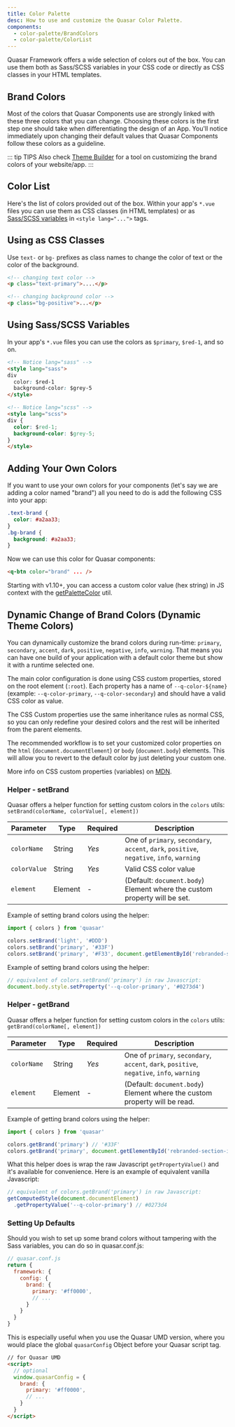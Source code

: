 ```yaml
---
title: Color Palette
desc: How to use and customize the Quasar Color Palette.
components:
  - color-palette/BrandColors
  - color-palette/ColorList
---
```

Quasar Framework offers a wide selection of colors out of the box. You can use them both as Sass/SCSS variables in your CSS code or directly as CSS classes in your HTML templates.

## Brand Colors
Most of the colors that Quasar Components use are strongly linked with these three colors that you can change. Choosing these colors is the first step one should take when differentiating the design of an App. You'll notice immediately upon changing their default values that Quasar Components follow these colors as a guideline.

<brand-colors />

::: tip TIPS
Also check [Theme Builder](/style/theme-builder) for a tool on customizing the brand colors of your website/app.
:::

## Color List

Here's the list of colors provided out of the box. Within your app's `*.vue` files you can use them as CSS classes (in HTML templates) or as [Sass/SCSS variables](/style/sass-scss-variables) in `<style lang="...">` tags.

<color-list />

## Using as CSS Classes
Use `text-` or `bg-` prefixes as class names to change the color of text or the color of the background.

```html
<!-- changing text color -->
<p class="text-primary">....</p>

<!-- changing background color -->
<p class="bg-positive">...</p>
```

## Using Sass/SCSS Variables

In your app's `*.vue` files you can use the colors as `$primary`, `$red-1`, and so on.

```html
<!-- Notice lang="sass" -->
<style lang="sass">
div
  color: $red-1
  background-color: $grey-5
</style>
```

```html
<!-- Notice lang="scss" -->
<style lang="scss">
div {
  color: $red-1;
  background-color: $grey-5;
}
</style>
```

## Adding Your Own Colors
If you want to use your own colors for your components (let's say we are adding a color named "brand") all you need to do is add the following CSS into your app:

```css
.text-brand {
  color: #a2aa33;
}
.bg-brand {
  background: #a2aa33;
}
```

Now we can use this color for Quasar components:
```html
<q-btn color="brand" ... />
```

Starting with v1.10+, you can access a custom color value (hex string) in JS context with the [getPaletteColor](/quasar-utils/color-utils#Helper---getPaletteColor) util.

## Dynamic Change of Brand Colors (Dynamic Theme Colors)

You can dynamically customize the brand colors during run-time: `primary`, `secondary`, `accent`, `dark`, `positive`, `negative`, `info`, `warning`. That means you can have one build of your application with a default color theme but show it with a runtime selected one.

The main color configuration is done using CSS custom properties, stored on the root element (`:root`). Each property has a name of `--q-color-${name}` (example: `--q-color-primary`, `--q-color-secondary`) and should have a valid CSS color as value.

The CSS Custom properties use the same inheritance rules as normal CSS, so you can only redefine your desired colors and the rest will be inherited from the parent elements.

The recommended workflow is to set your customized color properties on the `html` (`document.documentElement`) or `body` (`document.body`) elements. This will allow you to revert to the default color by just deleting your custom one.

More info on CSS custom properties (variables) on [MDN](https://developer.mozilla.org/en-US/docs/Web/CSS/Using_CSS_variables).

### Helper - setBrand

Quasar offers a helper function for setting custom colors in the `colors` utils: `setBrand(colorName, colorValue[, element])`

| Parameter | Type | Required | Description |
| --- | --- | --- | --- |
| `colorName` | String | *Yes* | One of `primary`, `secondary`, `accent`, `dark`, `positive`, `negative`, `info`, `warning` |
| `colorValue` | String | *Yes* | Valid CSS color value |
| `element` | Element | - | (Default: `document.body`) Element where the custom property will be set. |

Example of setting brand colors using the helper:

```js
import { colors } from 'quasar'

colors.setBrand('light', '#DDD')
colors.setBrand('primary', '#33F')
colors.setBrand('primary', '#F33', document.getElementById('rebranded-section-id'))
```

Example of setting brand colors using the helper:

```js
// equivalent of colors.setBrand('primary') in raw Javascript:
document.body.style.setProperty('--q-color-primary', '#0273d4')
```

### Helper - getBrand

Quasar offers a helper function for setting custom colors in the `colors` utils: `getBrand(colorName[, element])`

| Parameter | Type | Required | Description |
| --- | --- | --- | --- |
| `colorName` | String | *Yes* | One of `primary`, `secondary`, `accent`, `dark`, `positive`, `negative`, `info`, `warning` |
| `element` | Element | - | (Default: `document.body`) Element where the custom property will be read. |

Example of getting brand colors using the helper:

```js
import { colors } from 'quasar'

colors.getBrand('primary') // '#33F'
colors.getBrand('primary', document.getElementById('rebranded-section-id'))
```

What this helper does is wrap the raw Javascript `getPropertyValue()` and it's available for convenience. Here is an example of equivalent vanilla Javascript:

```js
// equivalent of colors.getBrand('primary') in raw Javascript:
getComputedStyle(document.documentElement)
  .getPropertyValue('--q-color-primary') // #0273d4
```

### Setting Up Defaults

Should you wish to set up some brand colors without tampering with the Sass variables, you can do so in quasar.conf.js:

```js
// quasar.conf.js
return {
  framework: {
    config: {
      brand: {
        primary: '#ff0000',
        // ...
      }
    }
  }
}
```

This is especially useful when you use the Quasar UMD version, where you would place the global `quasarConfig` Object before your Quasar script tag.

```html
// for Quasar UMD
<script>
  // optional
  window.quasarConfig = {
    brand: {
      primary: '#ff0000',
      // ...
    }
  }
</script>
```
